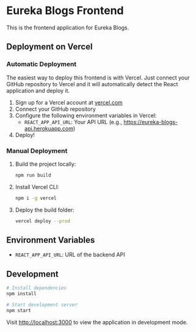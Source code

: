 # Eureka Blogs Frontend

This is the frontend application for Eureka Blogs.

## Deployment on Vercel

### Automatic Deployment

The easiest way to deploy this frontend is with Vercel. Just connect your GitHub repository to Vercel and it will automatically detect the React application and deploy it.

1. Sign up for a Vercel account at [vercel.com](https://vercel.com)
2. Connect your GitHub repository
3. Configure the following environment variables in Vercel:
   - `REACT_APP_API_URL`: Your API URL (e.g., https://eureka-blogs-api.herokuapp.com)
4. Deploy!

### Manual Deployment

1. Build the project locally:
   ```bash
   npm run build
   ```
2. Install Vercel CLI:
   ```bash
   npm i -g vercel
   ```
3. Deploy the build folder:
   ```bash
   vercel deploy --prod
   ```

## Environment Variables

- `REACT_APP_API_URL`: URL of the backend API

## Development

```bash
# Install dependencies
npm install

# Start development server
npm start
```

Visit [http://localhost:3000](http://localhost:3000) to view the application in development mode.

